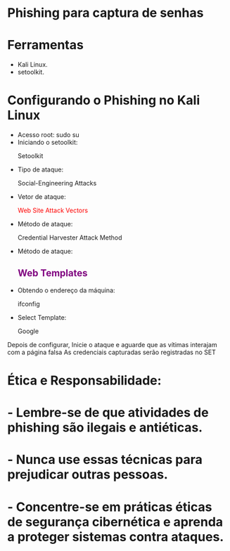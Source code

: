 # Phishing para captura de senhas



# Ferramentas
* Kali Linux.
* setoolkit.

# Configurando o Phishing no Kali Linux
* Acesso root: sudo su
* Iniciando o setoolkit: <p style="color📘;">Setoolkit</p>
* Tipo de ataque: <p style="color📘;">Social-Engineering Attacks</p>
* Vetor de ataque: <p style="color:red;">Web Site Attack Vectors</p>
* Método de ataque: <p style="color📘;">Credential Harvester Attack Method</p>
* Método de ataque: <h2 style="color:purple;">Web Templates</h2>
* Obtendo o endereço da máquina: <p style="color blue;">ifconfig</p>
* Select Template: <p style="color📘;">Google</p>

 Depois de configurar, Inicie o ataque e aguarde que as vítimas interajam com a página falsa
 As credenciais capturadas serão registradas no SET

# Ética e Responsabilidade:
# - Lembre-se de que atividades de phishing são ilegais e antiéticas.
# - Nunca use essas técnicas para prejudicar outras pessoas.
# - Concentre-se em práticas éticas de segurança cibernética e aprenda a proteger sistemas contra ataques.
